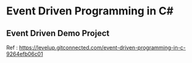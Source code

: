 # Event Driven Programming in C#
## Event Driven Demo Project
Ref : https://levelup.gitconnected.com/event-driven-programming-in-c-9264efb06c01
